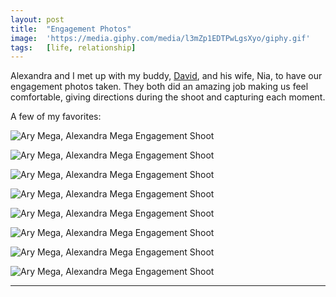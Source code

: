 ```yaml
---
layout: post
title:  "Engagement Photos"
image:  'https://media.giphy.com/media/l3mZp1EDTPwLgsXyo/giphy.gif'
tags:   [life, relationship]
---
```


Alexandra and I met up with my buddy, [David][url-david-bowles], and his wife, Nia, to have our engagement photos taken. They both did an amazing job making us feel comfortable, giving directions during the shoot and capturing each moment.

A few of my favorites:

![Ary Mega, Alexandra Mega Engagement Shoot](/assets/img/ary-mega-alexandra-lambros-engagement-01.JPG)

![Ary Mega, Alexandra Mega Engagement Shoot](/assets/img/ary-mega-alexandra-lambros-engagement-02.JPG)

![Ary Mega, Alexandra Mega Engagement Shoot](/assets/img/ary-mega-alexandra-lambros-engagement-03.JPG)

![Ary Mega, Alexandra Mega Engagement Shoot](/assets/img/ary-mega-alexandra-lambros-engagement-04.JPG)

![Ary Mega, Alexandra Mega Engagement Shoot](/assets/img/ary-mega-alexandra-lambros-engagement-05.JPG)

![Ary Mega, Alexandra Mega Engagement Shoot](/assets/img/ary-mega-alexandra-lambros-engagement-06.JPG)

![Ary Mega, Alexandra Mega Engagement Shoot](/assets/img/ary-mega-alexandra-lambros-engagement-07.JPG)

![Ary Mega, Alexandra Mega Engagement Shoot](/assets/img/ary-mega-alexandra-lambros-engagement-08.JPG)

***

[url-david-bowles]: https://davidscottbowles.com